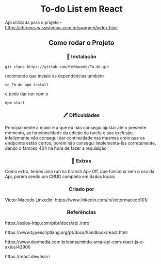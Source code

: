<h1 align="center"> To-do List em React </h1>

Api utilizada para o projeto
-https://chronos.wlssistemas.com.br/swagger/index.html

<h2 align="center"> Como rodar o Projeto </h2>

<h3 align="center">🔧 Instalação</h3>

```
git clone https://github.com/ViKMacedo/To-do.git
```
recomendo que instale as dependências também

```
cd To-do npm install
```
e pode dar run com o 

```
npm start
```

<h3 align="center">🖊 Dificuldades</h3>
Principalmente a maior e a que eu não consegui ajustar até o presente momento, as funcionalidade da edicão da tarefa e sua exclusão, infelizmente não consegui dar continuidade nas mesmas creio que os endpoints estão certos, porém não consegui implementa-las corretamente, dando o famoso 404 na hora de fazer a requisição

<h3 align="center">🎇 Extras</h3>
Como extra, temos uma run na branch Api-Off, que funciona sem o uso da Api, porém sendo um CRUD completo em dados locais

<h3 align="center"> Criado por </h3>
Victor Macedo
LinkedIn: https://www.linkedin.com/in/victormacedo101/

<h3 align="center"> Referências </h3>
<p>https://axios-http.com/ptbr/docs/api_intro <p/>
<p>https://www.typescriptlang.org/pt/docs/handbook/react.html <p/>
<p>https://www.devmedia.com.br/consumindo-uma-api-com-react-js-e-axios/42900<p/>
<p>https://react.dev/learn<p/>
